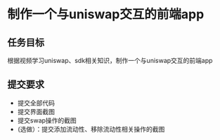 # 制作一个与uniswap交互的前端app
## 任务目标
根据视频学习uniswap、sdk相关知识，制作一个与uniswap交互的前端app
## 提交要求
- 提交全部代码
- 提交界面截图
- 提交swap操作的截图
- (选做）：提交添加流动性、移除流动性相关操作的截图
